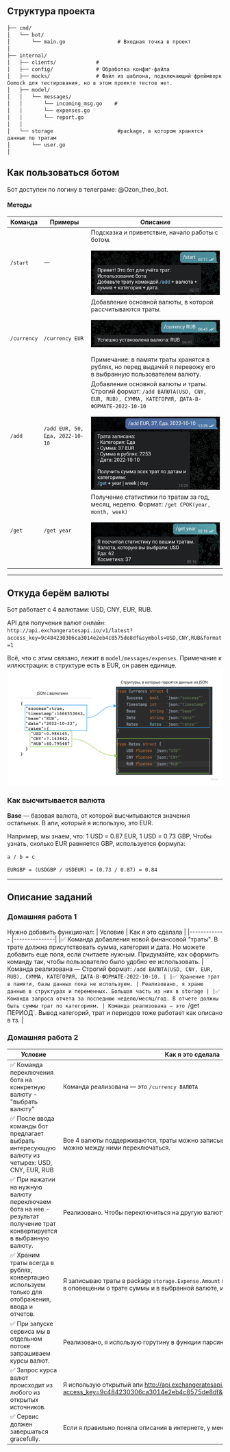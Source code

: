 
## Структура проекта

```plain
├── cmd/
│   └── bot/
│       └── main.go					# Входная точка в проект
│
├── internal/
│   ├── clients/             #
│   ├── config/              # Обработка конфиг-файла
│   ├── mocks/     			 # Файл из шаблона, подключающий фреймворк Gomock для тестирования, но в этом проекте тестов нет.
│   ├── model/  
│ 	│ 	└── messages/
│ 	│		└── incoming_msg.go    #     
│ 	│		└── expenses.go 		
│	│		└── report.go
│   │
│   └── storage          			#package, в котором хранятся данные по тратам
│       └── user.go		
│ 
```

## Как пользоваться ботом

Бот доступен по логину в телеграме: @Ozon_theo_bot.

#### Методы

| Команда  | Примеры  | Описание |
|------------- |---------------| -------------|
| `/start`      | — | Подсказка и приветствие, начало работы с ботом. </br></br> ![image info](./img/start.jpg) |
| `/currency` | `/currency EUR` | Добавление основной валюты, в которой рассчитываются траты. </br></br> ![image info](./img/currency.jpg) </br></br> Примечание: в памяти траты хранятся в рублях, но перед выдачей я перевожу его в выбранную пользователем валюту.
| `/add`      | `/add EUR, 50, Еда, 2022-10-10` | Добавление основной валюты и траты. Строгий формат: `/add ВАЛЮТА(USD, CNY, EUR, RUB), СУММА, КАТЕГОРИЯ, ДАТА-В-ФОРМАТЕ-2022-10-10` </br></br> ![image info](./img/output.jpg) |
| `/get` | `/get year` | Получение статистики по тратам за год, месяц, неделю. Формат: `/get СРОК(year, month, week)` </br></br> ![image info](./img/get.jpg) |

--------
## Откуда берём валюты

Бот работает с 4 валютами: USD, CNY, EUR, RUB.

API для получения валют онлайн: `http://api.exchangeratesapi.io/v1/latest?access_key=9c484230306ca3014e2eb4c8575de8df&symbols=USD,CNY,RUB&format=1`

Всё, что с этим связано, лежит в `model/messages/expenses`. Примечание к иллюстрации: в структуре есть в EUR, он равен единице.
![image info](./img/img.png)

### Как высчитывается валюта
**Base** — базовая валюта, от которой высчитываются значения остальных. В апи, который я использую, это EUR.

Например, мы знаем, что: 
1 USD = 0.87 EUR, 
1 USD = 0.73 GBP, 
Чтобы узнать, сколько EUR равняется GBP, используется формула:

```
a / b = c
```

```
EURGBP = (USDGBP / USDEUR) = (0.73 / 0.87) = 0.84
```

-------

## Описание заданий
### Домашняя работа 1
Нужно добавить функционал:
| Условие  | Как я это сделала  |
|------------- |---------------| 
|✅ Команда добавления новой финансовой "траты". В трате должна присутствовать сумма, категория и дата. Но можете добавить еще поля, если считаете нужным. Придумайте, как оформить команду так, чтобы пользователю было удобно ее использовать. | Команда реализована — Строгий формат: `/add ВАЛЮТА(USD, CNY, EUR, RUB), СУММА, КАТЕГОРИЯ, ДАТА-В-ФОРМАТЕ-2022-10-10. |
|✅ Хранение трат в памяти, базы данных пока не используем. | Реализовано, я храню данные в структурах и переменных. Большая часть из них в storage |
|✅ Команда запроса отчета за последнюю неделю/месяц/год. В отчете должны быть суммы трат по категориям. | Команда реализована — это `/get ПЕРИОД`. Вывод категорий, трат и периодов тоже работает как описано в тз. |

### Домашняя работа 2
| Условие  | Как я это сделала  | 
|------------- |---------------| 
|✅ Команда переключения бота на конкретную валюту - "выбрать валюту" | Команда реализована — это `/currency ВАЛЮТА` |
|✅ После ввода команды бот предлагает выбрать интересующую валюту из четырех: USD, CNY, EUR, RUB | Все 4 валюты поддерживаются, траты можно записывать в любой из них, также можно между ними переключаться. |
|✅ При нажатии на нужную валюту переключаем бота на нее - результат получение трат конвертируется в выбранную валюту. | Реализовано. Чтобы переключиться на другую валюту, используйте `/currency ВАЛЮТА` |
|✅ Храним траты всегда в рублях, конвертацию используем только для отображения, ввода и отчетов. | Я записываю траты в package `storage.Expense.Amount` в рублях. Дополнительно вывожу в оповещении о трате суммы и в выбранной валюте, и в рублях. |
|✅ При запуске сервиса мы в отдельном потоке запрашиваем курсы валют. | Реализовано, я использую горутину в функции парсинга валют из открытого апи. |
|✅ Запрос курса валют происходит из любого из открытых источников. | Я использую открытый апи http://api.exchangeratesapi.io/v1/latest?access_key=9c484230306ca3014e2eb4c8575de8df&symbols=USD,CNY,RUB&format=1 |
|✅ Сервис должен завершаться gracefully. | Если я правильно поняла описания в интернете, у меня оно именно так работает.  |
